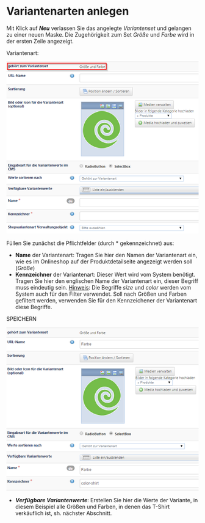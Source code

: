 # Variantenarten anlegen

Mit Klick auf ***Neu*** verlassen Sie das angelegte *Variantenset* und gelangen zu einer neuen Maske. Die Zugehörigkeit zum Set *Größe* und *Farbe* wird in der ersten Zeile angezeigt.

Variantenart:

![](bild33.png)

Füllen Sie zunächst die Pflichtfelder (durch * gekennzeichnet) aus:
* **Name** der Variantenart: Tragen Sie hier den Namen der Variantenart ein, wie es im Onlineshop auf der Produktdetailseite angezeigt werden soll (*Größe*)
* **Kennzeichner** der Variantenart: Dieser Wert wird vom System benötigt. Tragen Sie hier den englischen Name der Variantenart ein, dieser Begriff muss eindeutig sein. 
<u>Hinweis</u>: Die Begriffe *size* und *color* werden vom System auch für den Filter verwendet. Soll nach Größen und Farben gefiltert werden, verwenden Sie für den Kennzeichener der Variantenart diese Begriffe. 

SPEICHERN

![](bild34.png)

* ***Verfügbare Variantenwerte***: Erstellen Sie hier die Werte der Variante, in diesem Beispiel alle Größen und Farben, in denen das T-Shirt verkäuflich ist, sh. nächster Abschnitt.

